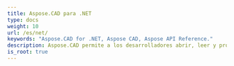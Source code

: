 ```yaml
---
title: Aspose.CAD para .NET
type: docs
weight: 10
url: /es/net/
keywords: "Aspose.CAD for .NET, Aspose CAD, Aspose API Reference."
description: Aspose.CAD permite a los desarrolladores abrir, leer y procesar AutoCAD DWG, DXF, DWT y otros formatos de archivo CAD y BIM, como DGN, DWF, PLT, CF2, OBJ, HPGL, IGS.
is_root: true
---
```


